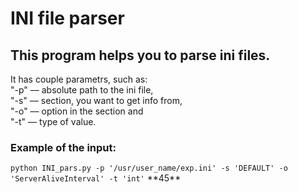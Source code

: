 # INI file parser

<h2>This program helps you to parse ini files.</h2>

<p>It has couple parametrs, such as: <br>
"-p" –– absolute path to the ini file,<br>
"-s" –– section, you want to get info from,<br>
"-o" –– option in the section and <br>
"-t" –– type of value.</p>

<h3>Example of the input:</h3>
<code>python INI_pars.py -p '/usr/user_name/exp.ini' -s 'DEFAULT' -o 'ServerAliveInterval' -t 'int'</code>
<h3Expecting output</h3>
**45**
